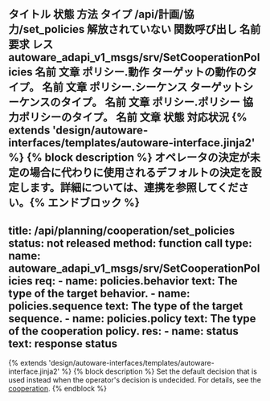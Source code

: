 タイトル	状態	方法	タイプ
/api/計画/協力/set_policies
解放されていない
関数呼び出し
名前	要求	レス
autoware_adapi_v1_msgs/srv/SetCooperationPolicies
名前	文章
ポリシー.動作
ターゲットの動作のタイプ。
名前	文章
ポリシー.シーケンス
ターゲットシーケンスのタイプ。
名前	文章
ポリシー.ポリシー
協力ポリシーのタイプ。
名前	文章
状態
対応状況
{% extends 'design/autoware-interfaces/templates/autoware-interface.jinja2' %} {% block description %} オペレータの決定が未定の場合に代わりに使用されるデフォルトの決定を設定します。詳細については、連携を参照してください。{% エンドブロック %}
---
title: /api/planning/cooperation/set_policies
status: not released
method: function call
type:
  name: autoware_adapi_v1_msgs/srv/SetCooperationPolicies
  req:
    - name: policies.behavior
      text: The type of the target behavior.
    - name: policies.sequence
      text: The type of the target sequence.
    - name: policies.policy
      text: The type of the cooperation policy.
  res:
    - name: status
      text: response status
---

{% extends 'design/autoware-interfaces/templates/autoware-interface.jinja2' %}
{% block description %}
Set the default decision that is used instead when the operator's decision is undecided.
For details, see the [cooperation](../../../../features/cooperation.md).
{% endblock %}
